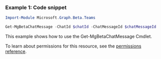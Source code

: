 ### Example 1: Code snippet

```powershell
Import-Module Microsoft.Graph.Beta.Teams

Get-MgBetaChatMessage -ChatId $chatId -ChatMessageId $chatMessageId
```
This example shows how to use the Get-MgBetaChatMessage Cmdlet.

To learn about permissions for this resource, see the [permissions reference](/graph/permissions-reference).

